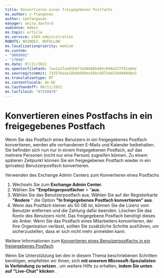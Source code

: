 ```yaml
---
title: Konvertieren eines freigegebenen Postfachs
ms.author: v-ftangonan
author: IpeTangonan
manager: anita.danford
audience: Admin
ms.topic: article
ms.service: o365-administration
ROBOTS: NOINDEX, NOFOLLOW
ms.localizationpriority: medium
ms.custom:
- "9009992"
- "17698"
ms.date: 07/21/2022
ms.openlocfilehash: 7aa1a3faa91b9f3ad0488bd04c090a237f41a0de
ms.sourcegitcommit: 732576eaa18bdb099ee56bc6873dd135004048e3
ms.translationtype: MT
ms.contentlocale: de-DE
ms.lasthandoff: 08/11/2022
ms.locfileid: "67310478"
---
```

# <a name="convert-mailbox-to-shared-mailbox"></a>Konvertieren eines Postfachs in ein freigegebenes Postfach

Wenn Sie das Postfach eines Benutzers in ein freigegebenes Postfach konvertieren, werden alle vorhandenen E-Mails und Kalender beibehalten. Sie befinden sich nun nur in einem freigegebenen Postfach, auf das mehrere Personen (nicht nur eine Person) zugreifen können. Zu einem späteren Zeitpunkt können Sie ein freigegebenes Postfach wieder in ein (privates) Benutzerpostfach konvertieren.

Verwenden des Exchange Admin Centers zum Konvertieren eines Postfachs

1. Wechseln Sie zum **Exchange Admin Center**.
2. Wählen Sie **"Empfängerpostfächer** > "**aus**.
3. Wählen Sie das Benutzerpostfach aus. Wählen Sie auf der Registerkarte **"Andere** " die Option **"In freigegebenes Postfach konvertieren" aus**.
4. Wenn das Postfach kleiner als 50 GB ist, können Sie die Lizenz vom Benutzer entfernen und die Zahlung dafür beenden. Löschen Sie das Konto des Benutzers nicht. Das freigegebene Postfach benötigt dieses als Anker. Wenn Sie das Postfach eines Mitarbeiters konvertieren, der Ihre Organisation verlässt, sollten Sie zusätzliche Schritte ausführen, um sicherzustellen, dass er sich nicht mehr anmelden kann.

Weitere Informationen zum [Konvertieren eines Benutzerpostfachs in ein freigegebenes Postfach](https://docs.microsoft.com/microsoft-365/admin/email/convert-user-mailbox-to-shared-mailbox)

Wenn Sie Unterstützung bei den in diesem Thema beschriebenen Schritten benötigen, empfehlen wir Ihnen, sich **mit unserem Microsoft-Spezialisten in Verbindung zu setzen** , um weitere Hilfe zu erhalten, **indem Sie unten auf "Live-Chat" klicken** . 